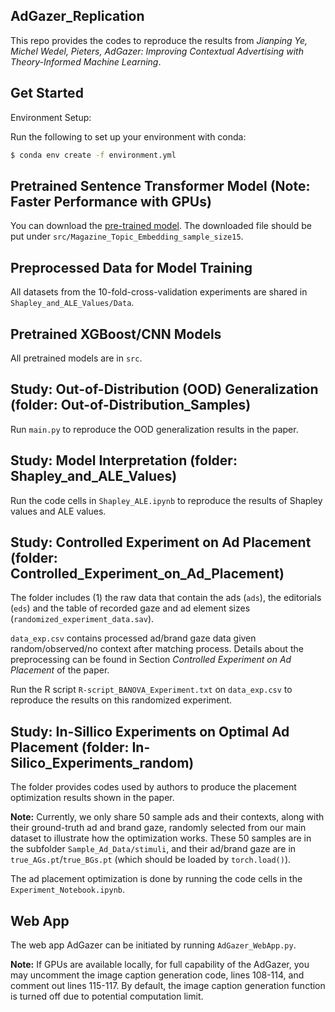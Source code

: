 ## AdGazer_Replication
This repo provides the codes to reproduce the results from *Jianping Ye, Michel Wedel, Pieters, AdGazer: Improving Contextual Advertising with Theory-Informed Machine Learning*.

## Get Started
Environment Setup:

Run the following to set up your environment with conda:
```bash
$ conda env create -f environment.yml
```

## Pretrained Sentence Transformer Model (Note: Faster Performance with GPUs)
You can download the [pre-trained model](https://drive.google.com/file/d/1_Vv1AXZsQGw41s-Q3bcg-k6aos5fK0Pd/view?usp=sharing). The downloaded file should be put under `src/Magazine_Topic_Embedding_sample_size15`.

## Preprocessed Data for Model Training
All datasets from the 10-fold-cross-validation experiments are shared in `Shapley_and_ALE_Values/Data`.

## Pretrained XGBoost/CNN Models
All pretrained models are in `src`.

## Study: Out-of-Distribution (OOD) Generalization (folder: Out-of-Distribution_Samples)
Run `main.py` to reproduce the OOD generalization results in the paper.

## Study: Model Interpretation (folder: Shapley_and_ALE_Values)
Run the code cells in `Shapley_ALE.ipynb` to reproduce the results of Shapley values and ALE values.

## Study: Controlled Experiment on Ad Placement (folder: Controlled_Experiment_on_Ad_Placement)
The folder includes (1) the raw data that contain the ads (`ads`), the editorials (`eds`) and the table of recorded gaze and ad element sizes (`randomized_experiment_data.sav`).

`data_exp.csv` contains processed ad/brand gaze data given random/observed/no context after matching process. Details about the preprocessing can be found in Section *Controlled Experiment on Ad Placement* of the paper.

Run the R script `R-script_BANOVA_Experiment.txt` on `data_exp.csv` to reproduce the results on this randomized experiment.

## Study: In-Sillico Experiments on Optimal Ad Placement (folder: In-Silico_Experiments_random)
The folder provides codes used by authors to produce the placement optimization results shown in the paper. 

**Note:** Currently, we only share 50 sample ads and their contexts, along with their ground-truth ad and brand gaze, randomly selected from our main dataset to illustrate how the optimization works. These 50 samples are in the subfolder `Sample_Ad_Data/stimuli`, and their ad/brand gaze are in `true_AGs.pt`/`true_BGs.pt` (which should be loaded by `torch.load()`).

The ad placement optimization is done by running the code cells in the `Experiment_Notebook.ipynb`.

## Web App
The web app AdGazer can be initiated by running `AdGazer_WebApp.py`.

**Note:** If GPUs are available locally, for full capability of the AdGazer, you may uncomment the image caption generation code, lines 108-114, and comment out lines 115-117. By default, the image caption generation function is turned off due to potential computation limit.
